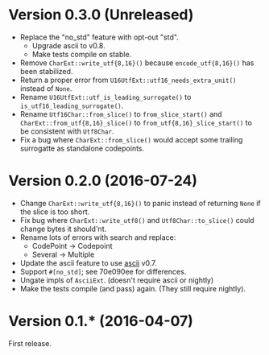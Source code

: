 Version 0.3.0 (Unreleased)
==========================
* Replace the "no_std" feature with opt-out "std".
  * Upgrade ascii to v0.8.
  * Make tests compile on stable.
* Remove `CharExt::write_utf{8,16}()` because `encode_utf{8,16}()` has been stabilized.
* Return a proper error from `U16UtfExt::utf16_needs_extra_unit()` instead of `None`.
* Rename `U16UtfExt::utf_is_leading_surrogate()` to `is_utf16_leading_surrogate()`.
* Rename `Utf16Char::from_slice()` to `from_slice_start()`  and `CharExt::from_utf{8,16}_slice()`
  to `from_utf{8,16}_slice_start()` to be consistent with `Utf8Char`.
* Fix a bug where `CharExt::from_slice()` would accept some trailing surrogatte
  as standalone codepoints.

Version 0.2.0 (2016-07-24)
==========================
* Change `CharExt::write_utf{8,16}()` to panic instead of returning `None`
  if the slice is too short.
* Fix bug where `CharExt::write_utf8()` and `Utf8Char::to_slice()` could change bytes it should'nt.
* Rename lots of errors with search and replace:
  * CodePoint -> Codepoint
  * Several -> Multiple
* Update the ascii feature to use [ascii](https://tomprogrammer.github.io/rust-ascii/ascii/index.html) v0.7.
* Support `#[no_std]`; see 70e090ee for differences.
* Ungate impls of `AsciiExt`. (doesn't require ascii or nightly)
* Make the tests compile (and pass) again.
  (They still require nightly).

Version 0.1.* (2016-04-07)
==========================
First release.

